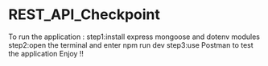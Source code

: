 # REST_API_Checkpoint
To run the application :
step1:install express mongoose and dotenv modules
step2:open the terminal and enter npm run dev
step3:use Postman to test the application
Enjoy !!
